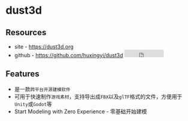 # dust3d

## Resources

* site - <https://dust3d.org> 
* github - <https://github.com/huxingyi/dust3d> <iframe src="http://258i.com/gbtn.html?user=huxingyi&repo=dust3d&type=star&count=true" frameborder="0" scrolling="0" width="105px" height="20px"></iframe>


## Features

* 是一款`跨平台开源建模软件`
* 可用于快速制作`游戏素材`，支持导出成`FBX`以及`glTF`格式的文件，方便用于`Unity`或`Godot`等
* Start Modeling with Zero Experience - 零基础开始建模

